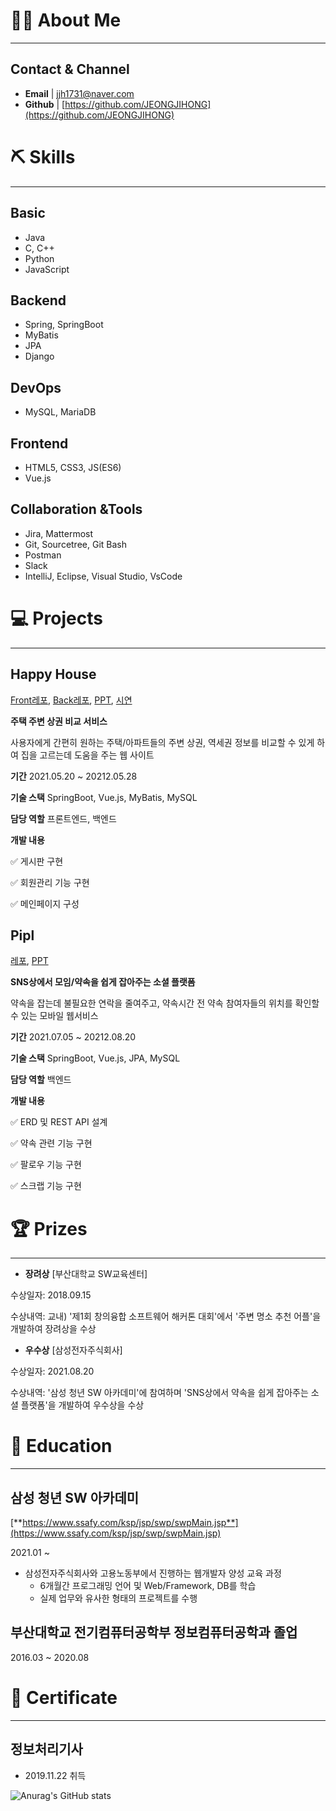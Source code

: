 # 💁🏻 About Me

---

## Contact & Channel

- **Email** | [jjh1731@naver.com](mailto:jjh1731@naver.com)
- **Github** | [https://github.com/JEONGJIHONG](https://github.com/JEONGJIHONG)

# ⛏️ Skills

---

## Basic

- Java
- C, C++
- Python
- JavaScript

## Backend

- Spring, SpringBoot
- MyBatis
- JPA
- Django

## DevOps

- MySQL, MariaDB

## Frontend

- HTML5, CSS3, JS(ES6)
- Vue.js

## Collaboration &Tools

- Jira, Mattermost
- Git, Sourcetree, Git Bash
- Postman
- Slack
- IntelliJ, Eclipse, Visual Studio, VsCode

# **💻 Projects**

---

## Happy House
[Front레포](https://github.com/JeongJihong/FINAL-PJT-VUE), [Back레포](https://github.com/JeongJihong/FINAL-PJT-SPRING), [PPT](https://drive.google.com/file/d/1hHkwAXKkgLX-B_tvxCwKunNy1MMuGZMo/view), [시연](https://drive.google.com/file/d/1lzRFq-VX0J9Npa8tHyKKOwCJO68nU_cH/view)

**주택 주변 상권 비교 서비스**

사용자에게 간편히 원하는 주택/아파트들의 주변 상권, 역세권 정보를 비교할 수 있게 하여 집을 고르는데 도움을 주는 웹 사이트

**기간**
2021.05.20 ~ 20212.05.28

**기술 스택**
SpringBoot,  Vue.js, MyBatis, MySQL

**담당 역할**
프론트엔드, 백엔드

**개발 내용**

✅ 게시판 구현

✅ 회원관리 기능 구현

✅ 메인페이지 구성

## Pipl
[레포](https://github.com/JeongJihong/WebDesign), [PPT](https://drive.google.com/file/d/1a5wV4l9msuZzTvI3feDLFFwFVXjdtpki/view?usp=sharing)

**SNS상에서 모임/약속을 쉽게 잡아주는 소셜 플랫폼**

약속을 잡는데 불필요한 연락을 줄여주고, 약속시간 전 약속 참여자들의 위치를 확인할 수 있는 모바일 웹서비스

**기간**
2021.07.05 ~ 20212.08.20

**기술 스택**
SpringBoot,  Vue.js, JPA, MySQL

**담당 역할**
백엔드

**개발 내용**

✅ ERD 및 REST API 설계

✅ 약속 관련 기능 구현

✅ 팔로우 기능 구현

✅ 스크랩 기능 구현

# 🏆 Prizes

---

- **장려상** [부산대학교 SW교육센터]

수상일자: 2018.09.15

수상내역: 교내) '제1회 창의융합 소프트웨어 해커톤 대회'에서 '주변 명소 추천 어플'을 개발하여 장려상을 수상

- **우수상**   [삼성전자주식회사]

수상일자: 2021.08.20

수상내역: '삼성 청년 SW 아카데미'에 참여하며 'SNS상에서 약속을 쉽게 잡아주는 소셜 플랫폼'을 개발하여 우수상을 수상

# 📄 Education

---

## 삼성 청년 SW 아카데미

[**https://www.ssafy.com/ksp/jsp/swp/swpMain.jsp**](https://www.ssafy.com/ksp/jsp/swp/swpMain.jsp)

2021.01 ~ 

- 삼성전자주식회사와 고용노동부에서 진행하는 웹개발자 양성 교육 과정
    - 6개월간 프로그래밍 언어 및 Web/Framework, DB를 학습
    - 실제 업무와 유사한 형태의 프로젝트를 수행

## **부산대학교 전기컴퓨터공학부 정보컴퓨터공학과 졸업**

2016.03 ~ 2020.08

# **🏅 Certificate**

---

## 정보처리기사

- 2019.11.22 취득

![Anurag's GitHub stats](https://github-readme-stats.vercel.app/api?username=JEONGJIHONG&show_icons=true&theme=radical)
